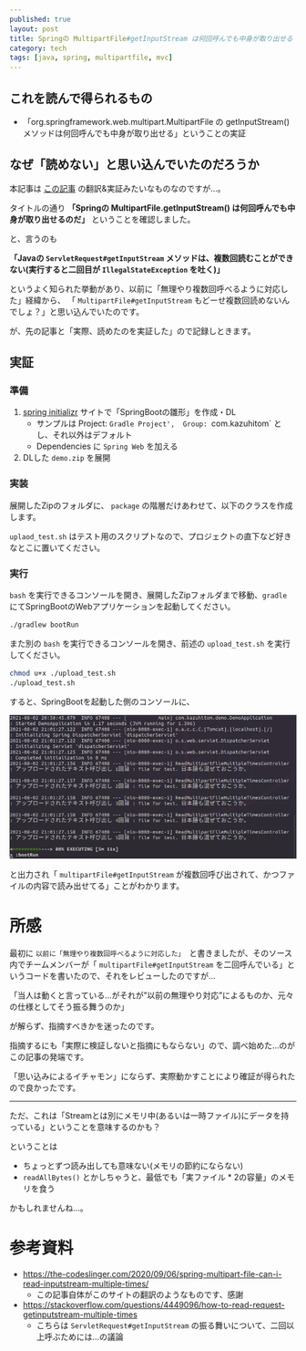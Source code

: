 ```yaml
---
published: true
layout: post
title: Springの MultipartFile#getInputStream は何回呼んでも中身が取り出せる
category: tech
tags: [java, spring, multipartfile, mvc]
---
```


## これを読んで得られるもの

- 「org.springframework.web.multipart.MultipartFile の getInputStream() メソッドは何回呼んでも中身が取り出せる」ということの実証

## なぜ「読めない」と思い込んでいたのだろうか

本記事は [この記事](https://the-codeslinger.com/2020/09/06/spring-multipart-file-can-i-read-inputstream-multiple-times/) の翻訳&実証みたいなものなのですが…。

タイトルの通り __「Springの MultipartFile.getInputStream() は何回呼んでも中身が取り出せるのだ」__ ということを確認しました。

と、言うのも

__「Javaの `ServletRequest#getInputStream` メソッドは、複数回読むことができない(実行すると二回目が `IllegalStateException` を吐く)」__

というよく知られた挙動があり、以前に「無理やり複数回呼べるように対応した」経緯から、 「 `MultipartFile#getInputStream` もどーせ複数回読めないんでしょ？」と思い込んでいたのです。

が、先の記事と「実際、読めたのを実証した」ので記録しときます。

## 実証

### 準備

1. [spring initializr](https://start.spring.io/) サイトで「SpringBootの雛形」を作成・DL
    - サンプルは Project: `Gradle Project',  Group: `com.kazuhitom`  とし、それ以外はデフォルト
    - Dependencies に `Spring Web` を加える
0. DLした `demo.zip` を展開

### 実装

展開したZipのフォルダに、 `package` の階層だけあわせて、以下のクラスを作成します。

<script src="https://gist.github.com/kazuhito-m/c8018d8888aef192dfd867aa124aad5a.js"></script>

`uplaod_test.sh` はテスト用のスクリプトなので、プロジェクトの直下など好きなとこに置いてください。

### 実行

`bash` を実行できるコンソールを開き、展開したZipフォルダまで移動、`gradle` にてSpringBootのWebアプリケーションを起動してください。

```bash
./gradlew bootRun
```

また別の `bash` を実行できるコンソールを開き、前述の `upload_test.sh` を実行してください。

```bash
chmod u+x ./upload_test.sh
./upload_test.sh
```

すると、SpringBootを起動した側のコンソールに、

![実行した際のSpringBoot側のコンソール](/images/2021-08-02-execute-springboot-console.png)

と出力され「 `multipartFile#getInputStream` が複数回呼び出されて、かつファイルの内容で読み出せてる」ことがわかります。

# 所感

最初に `以前に「無理やり複数回呼べるように対応した」`　と書きましたが、そのソース内でチームメンバーが「 `multipartFile#getInputStream` を二回呼んでいる」というコードを書いたので、それをレビューしたのですが…

「当人は動くと言っている…がそれが”以前の無理やり対応”によるものか、元々の仕様としてそう振る舞うのか」

が解らず、指摘すべきかを迷ったのです。

指摘するにも「実際に検証しないと指摘にもならない」ので、調べ始めた…のがこの記事の発端です。

「思い込みによるイチャモン」にならず、実際動かすことにより確証が得られたので良かったです。

---

ただ、これは「Streamとは別にメモリ中(あるいは一時ファイル)にデータを持っている」ということを意味するのかも？

ということは

- ちょっとずつ読み出しても意味ない(メモリの節約にならない)
- `readAllBytes()` とかしちゃうと、最低でも「実ファイル * 2の容量」のメモリを食う

かもしれませんね…。

# 参考資料

- <https://the-codeslinger.com/2020/09/06/spring-multipart-file-can-i-read-inputstream-multiple-times/>
  - この記事自体がこのサイトの翻訳のようなものです、感謝
- <https://stackoverflow.com/questions/4449096/how-to-read-request-getinputstream-multiple-times>
  - こちらは `ServletRequest#getInputStream` の振る舞いについて、二回以上呼ぶためには…の議論